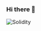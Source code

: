 ### Hi there 👋

<img alt="Solidity" src ="https://img.shields.io/badge/Solidity-#FFFFF7.svg?&style=for-the-badge&logo=Solidity&logoColor=black"/>


<!--
**woojinShim/woojinShim** is a ✨ _special_ ✨ repository because its `README.md` (this file) appears on your GitHub profile.

Here are some ideas to get you started:

- 🔭 I’m currently working on ...
- 🌱 I’m currently learning ...
- 👯 I’m looking to collaborate on ...
- 🤔 I’m looking for help with ...
- 💬 Ask me about ...
- 📫 How to reach me: ...
- 😄 Pronouns: ...
- ⚡ Fun fact: ...
-->
